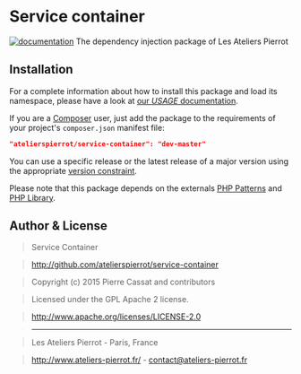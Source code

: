 Service container
=================

[![documentation](http://img.ateliers-pierrot-static.fr/read-the-doc.svg)](http://docs.ateliers-pierrot.fr/service-container/)
The dependency injection package of Les Ateliers Pierrot


Installation
------------

For a complete information about how to install this package and load its namespace, 
please have a look at [our *USAGE* documentation](http://github.com/atelierspierrot/atelierspierrot/blob/master/USAGE.md).

If you are a [Composer](http://getcomposer.org/) user, just add the package to the 
requirements of your project's `composer.json` manifest file:

```json
"atelierspierrot/service-container": "dev-master"
```

You can use a specific release or the latest release of a major version using the appropriate
[version constraint](http://getcomposer.org/doc/01-basic-usage.md#package-versions).

Please note that this package depends on the externals [PHP Patterns](https://github.com/atelierspierrot/patterns)
and [PHP Library](https://github.com/atelierspierrot/library).


Author & License
----------------

>    Service Container

>    http://github.com/atelierspierrot/service-container

>    Copyright (c) 2015 Pierre Cassat and contributors

>    Licensed under the GPL Apache 2 license.

>    http://www.apache.org/licenses/LICENSE-2.0

>    ----

>    Les Ateliers Pierrot - Paris, France

>    <http://www.ateliers-pierrot.fr/> - <contact@ateliers-pierrot.fr>
